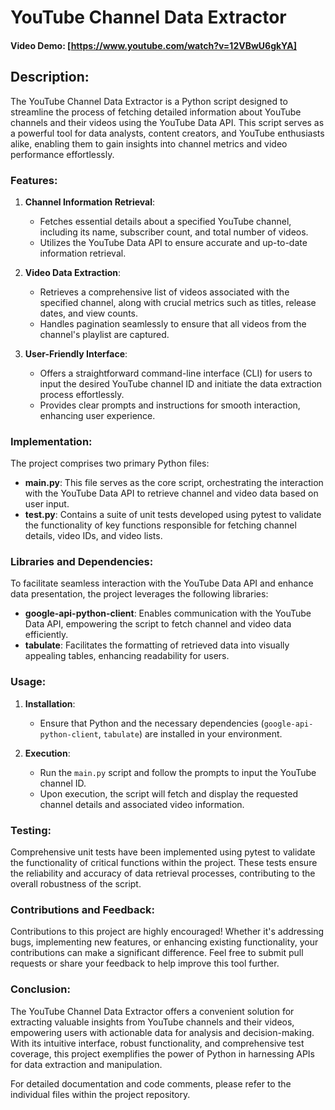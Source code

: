 # YouTube Channel Data Extractor

#### Video Demo: [https://www.youtube.com/watch?v=12VBwU6gkYA]

## Description:
The YouTube Channel Data Extractor is a Python script designed to streamline the process of fetching detailed information about YouTube channels and their videos using the YouTube Data API. This script serves as a powerful tool for data analysts, content creators, and YouTube enthusiasts alike, enabling them to gain insights into channel metrics and video performance effortlessly.

### Features:

1. **Channel Information Retrieval**:
    - Fetches essential details about a specified YouTube channel, including its name, subscriber count, and total number of videos.
    - Utilizes the YouTube Data API to ensure accurate and up-to-date information retrieval.

2. **Video Data Extraction**:
    - Retrieves a comprehensive list of videos associated with the specified channel, along with crucial metrics such as titles, release dates, and view counts.
    - Handles pagination seamlessly to ensure that all videos from the channel's playlist are captured.

3. **User-Friendly Interface**:
    - Offers a straightforward command-line interface (CLI) for users to input the desired YouTube channel ID and initiate the data extraction process effortlessly.
    - Provides clear prompts and instructions for smooth interaction, enhancing user experience.

### Implementation:

The project comprises two primary Python files:

- **main.py**: This file serves as the core script, orchestrating the interaction with the YouTube Data API to retrieve channel and video data based on user input.
- **test.py**: Contains a suite of unit tests developed using pytest to validate the functionality of key functions responsible for fetching channel details, video IDs, and video lists.

### Libraries and Dependencies:

To facilitate seamless interaction with the YouTube Data API and enhance data presentation, the project leverages the following libraries:

- **google-api-python-client**: Enables communication with the YouTube Data API, empowering the script to fetch channel and video data efficiently.
- **tabulate**: Facilitates the formatting of retrieved data into visually appealing tables, enhancing readability for users.

### Usage:

1. **Installation**:
    - Ensure that Python and the necessary dependencies (`google-api-python-client`, `tabulate`) are installed in your environment.

2. **Execution**:
    - Run the `main.py` script and follow the prompts to input the YouTube channel ID.
    - Upon execution, the script will fetch and display the requested channel details and associated video information.

### Testing:

Comprehensive unit tests have been implemented using pytest to validate the functionality of critical functions within the project. These tests ensure the reliability and accuracy of data retrieval processes, contributing to the overall robustness of the script.

### Contributions and Feedback:

Contributions to this project are highly encouraged! Whether it's addressing bugs, implementing new features, or enhancing existing functionality, your contributions can make a significant difference. Feel free to submit pull requests or share your feedback to help improve this tool further.

### Conclusion:

The YouTube Channel Data Extractor offers a convenient solution for extracting valuable insights from YouTube channels and their videos, empowering users with actionable data for analysis and decision-making. With its intuitive interface, robust functionality, and comprehensive test coverage, this project exemplifies the power of Python in harnessing APIs for data extraction and manipulation.

For detailed documentation and code comments, please refer to the individual files within the project repository.
